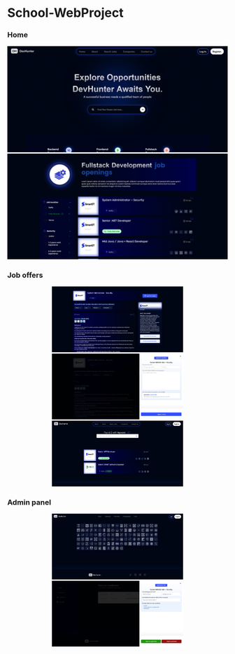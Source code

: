 # School-WebProject

### Home

<p align="center">
 <img src="https://github.com/hristianivanov/ITJob-Finder-ASP.NET-MVC/blob/main/docs/FireShot%20Capture%20045%20-%20-%20DevHunter%20-%20localhost.png"/>
  <img src="https://github.com/hristianivanov/ITJob-Finder-ASP.NET-MVC/blob/main/docs/FireShot%20Capture%20046%20-%20-%20DevHunter%20-%20localhost.png"/>
</p>

### Job offers

<p align="center">
  <img src="https://github.com/hristianivanov/ITJob-Finder-ASP.NET-MVC/blob/main/docs/FireShot%20Capture%20047%20-%20-%20DevHunter%20-%20localhost.png" width="300px" height="150px"/>
  <img src="https://github.com/hristianivanov/ITJob-Finder-ASP.NET-MVC/blob/main/docs/FireShot%20Capture%20048%20-%20-%20DevHunter%20-%20localhost.png" width="300px" height="150px"/>
  <img src="https://github.com/hristianivanov/ITJob-Finder-ASP.NET-MVC/blob/main/docs/FireShot%20Capture%20051%20-%20-%20DevHunter%20-%20localhost.png" width="300px" height="150px"/>
</p>

### Admin panel

<p align="center">
 <img src="https://github.com/hristianivanov/ITJob-Finder-ASP.NET-MVC/blob/main/docs/FireShot%20Capture%20049%20-%20-%20DevHunter%20-%20localhost.png" width="300px" height="150px"/>
 <img src="https://github.com/hristianivanov/ITJob-Finder-ASP.NET-MVC/blob/main/docs/FireShot%20Capture%20050%20-%20-%20DevHunter%20-%20localhost.png" width="300px" height="150px"/>
</p>
